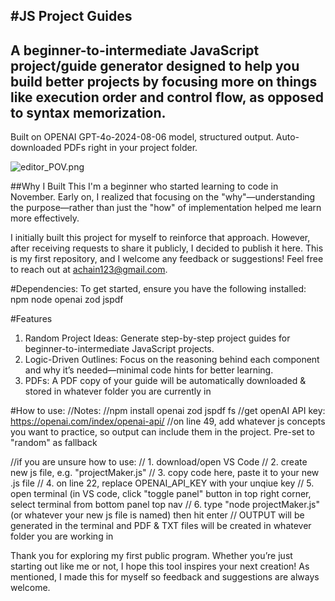 #JS Project Guides
---
A beginner-to-intermediate JavaScript project/guide generator designed to help you build better projects by focusing more on things like execution order and control flow, as opposed to syntax memorization.
---

Built on OPENAI GPT-4o-2024-08-06 model, structured output. Auto-downloaded PDFs right in your project folder.

![editor_POV.png](https://github.com/adamchain/js-via-first-principles/blob/main/example_output.png)

##Why I Built This
I'm a beginner who started learning to code in November. Early on, I realized that focusing on the "why"—understanding the purpose—rather than just the "how" of implementation helped me learn more effectively.

I initially built this project for myself to reinforce that approach. However, after receiving requests to share it publicly, I decided to publish it here. This is my first repository, and I welcome any feedback or suggestions! Feel free to reach out at achain123@gmail.com.


#Dependencies:
To get started, ensure you have the following installed: 
npm
node
openai
zod
jspdf

#Features
1. Random Project Ideas: Generate step-by-step project guides for beginner-to-intermediate JavaScript projects.
2. Logic-Driven Outlines: Focus on the reasoning behind each component and why it’s needed—minimal code hints for better learning.
3. PDFs: A PDF copy of your guide will be automatically downloaded & stored in whatever folder you are currently in  

#How to use:
//Notes:
//npm install openai zod jspdf fs
//get openAI API key: https://openai.com/index/openai-api/ 
//on line 49, add whatever js concepts you want to practice, so output can include them in the project. Pre-set to "random" as fallback

//if you are unsure how to use:
//    1. download/open VS Code
//    2. create new js file, e.g. "projectMaker.js"
//    3. copy code here, paste it to your new .js file
//    4. on line 22, replace OPENAI_API_KEY with your unqiue key
//    5. open terminal (in VS code, click "toggle panel" button in top right corner, select terminal from bottom panel top nav
//    6. type "node projectMaker.js" (or whatever your new js file is named) then hit enter
//    OUTPUT will be generated in the terminal and PDF & TXT files will be created in whatever folder you are working in

Thank you for exploring my first public program. Whether you’re just starting out like me or not, I hope this tool inspires your next creation! As mentioned, I made this for myself so feedback and suggestions are always welcome.
